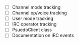 - [ ] Channel mode tracking
- [ ] Channel op/voice tracking
- [ ] User mode tracking
- [ ] IRC operator tracking
- [ ] PsuedoClient class
- [ ] Documentation on IRC events
